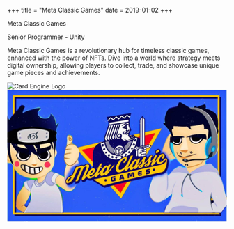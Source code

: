 +++
title = "Meta Classic Games"
date = 2019-01-02
+++

<html lang="en">
    <head>
        <title>{{config.title}}</title>
        <link rel="stylesheet" href="../style.css" />
        <script src="../script.js"></script>
    </head>
    <div id="card">
        <div id="card-text">
            <p id="card-title">Meta Classic Games</p>
            <p id="card-subtitle">Senior Programmer - Unity</p>
            <p id="card-description">Meta Classic Games is a revolutionary hub for timeless classic games, enhanced with the power of NFTs. Dive into a world where strategy meets digital ownership, allowing players to collect, trade, and showcase unique game pieces and achievements.</p>
            <img src="../images/unity_logo.png" alt="Card Engine Logo" id="card-engine">
        </div>
        <div id="card-visual">
            <img src="../images/metaclassic/metaclassic_1.jpg" alt="Card Image" id="card-image-right">
        </div>
    </div>
</html>
